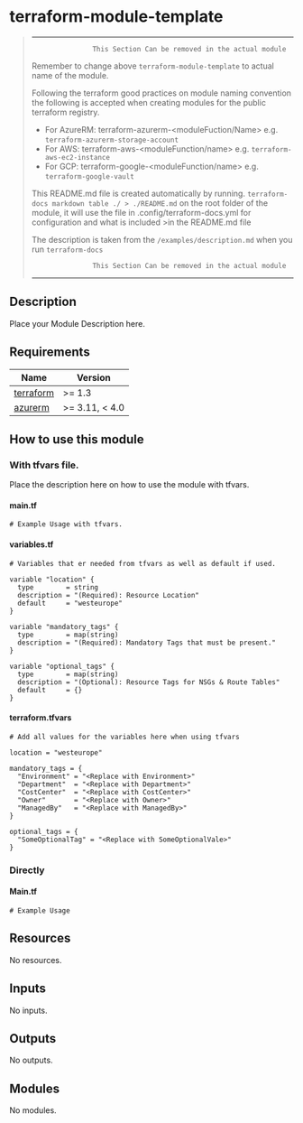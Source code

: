 <!-- BEGIN_TF_DOCS -->

# terraform-module-template

>_____________________________________________________________________________________
>                    This Section Can be removed in the actual module
>Remember to change above `terraform-module-template` to actual name of the module.
>
>Following the terraform good practices on module naming convention the following is accepted when creating modules for the public terraform registry.
>
> - For AzureRM: terraform-azurerm-<moduleFuction/Name> e.g. `terraform-azurerm-storage-account`
> - For AWS: terraform-aws-<moduleFunction/name> e.g. `terraform-aws-ec2-instance`
> - For GCP: terraform-google-<moduleFunction/name> e.g. `terraform-google-vault`
>
>This README.md file is created automatically by running.
>`terraform-docs markdown table ./ > ./README.md` on the root folder of the module, it will use the file in .config/terraform-docs.yml for configuration and what is included >in the README.md file
>
>The description is taken from the `/examples/description.md` when you run `terraform-docs`
>
>                    This Section Can be removed in the actual module                    
>_____________________________________________________________________________________

## Description
Place your Module Description here.

## Requirements

| Name | Version |
|------|---------|
| <a name="requirement_terraform"></a> [terraform](#requirement\_terraform) | >= 1.3 |
| <a name="requirement_azurerm"></a> [azurerm](#requirement\_azurerm) | >= 3.11, < 4.0 |

## How to use this module
### With tfvars file.
Place the description here on how to use the module with tfvars.

#### main.tf
```hcl
# Example Usage with tfvars.
```
#### variables.tf
```hcl
# Variables that er needed from tfvars as well as default if used.

variable "location" {
  type        = string
  description = "(Required): Resource Location"
  default     = "westeurope"
}

variable "mandatory_tags" {
  type        = map(string)
  description = "(Required): Mandatory Tags that must be present."
}

variable "optional_tags" {
  type        = map(string)
  description = "(Optional): Resource Tags for NSGs & Route Tables"
  default     = {}
}
```
#### terraform.tfvars
```hcl
# Add all values for the variables here when using tfvars

location = "westeurope"

mandatory_tags = {
  "Environment" = "<Replace with Environment>"
  "Department"  = "<Replace with Department>"
  "CostCenter"  = "<Replace with CostCenter>"
  "Owner"       = "<Replace with Owner>"
  "ManagedBy"   = "<Replace with ManagedBy>"
}

optional_tags = {
  "SomeOptionalTag" = "<Replace with SomeOptionalVale>"
}
```

### Directly
#### Main.tf
```hcl
# Example Usage
```

## Resources

No resources.
## Inputs

No inputs.
## Outputs

No outputs.
## Modules

No modules.

<!-- END_TF_DOCS -->